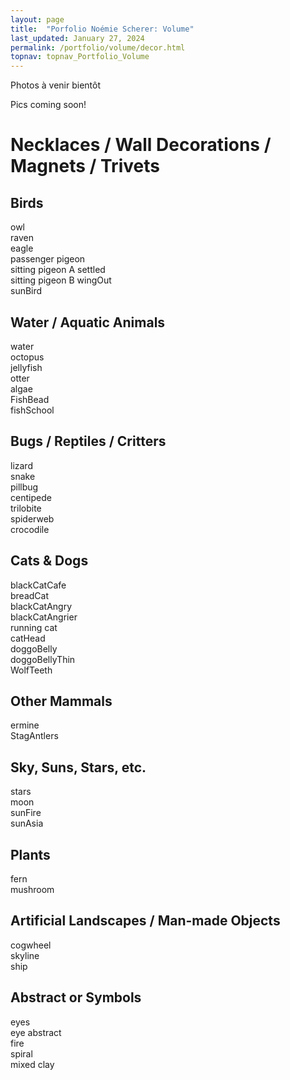 ```yaml
---
layout: page
title:  "Porfolio Noémie Scherer: Volume"
last_updated: January 27, 2024
permalink: /portfolio/volume/decor.html
topnav: topnav_Portfolio_Volume
---
```


Photos à venir bientôt

Pics coming soon!

# Necklaces / Wall Decorations / Magnets / Trivets
## Birds
owl  
raven  
eagle  
passenger pigeon  
sitting pigeon A settled  
sitting pigeon B wingOut  
sunBird  
## Water / Aquatic Animals
water  
octopus  
jellyfish  
otter  
algae  
FishBead  
fishSchool  
## Bugs / Reptiles / Critters
lizard  
snake  
pillbug  
centipede  
trilobite  
spiderweb  
crocodile  
## Cats & Dogs
blackCatCafe  
breadCat  
blackCatAngry  
blackCatAngrier  
running cat  
catHead  
doggoBelly  
doggoBellyThin  
WolfTeeth  
## Other Mammals
ermine  
StagAntlers  
## Sky, Suns, Stars, etc.
stars  
moon  
sunFire  
sunAsia  
## Plants
fern  
mushroom  
## Artificial Landscapes / Man-made Objects
cogwheel  
skyline  
ship  
## Abstract or Symbols
eyes  
eye abstract  
fire  
spiral  
mixed clay  
